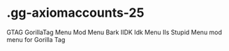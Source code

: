 # .gg-axiomaccounts-25
GTAG GorillaTag Menu Mod Menu Bark IIDK Idk Menu IIs Stupid Menu mod menu for Gorilla Tag
